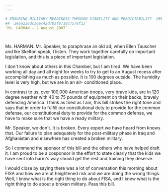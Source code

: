 ```yaml
---
---

# ENSURING MILITARY READINESS THROUGH STABILITY AND PREDICTABILITY  DEPLOYMENT POLICY ACT OF 2007
## `2e6a226dc36ec42d7baf8710c7578f23`
`Ms. HARMAN — 2 August 2007`

---
```



Ms. HARMAN. Mr. Speaker, to paraphrase an old ad, when Ellen Tauscher 
and Ike Skelton speak, I listen. They work together carefully on 
important legislation, and this is a piece of important legislation.

I don't know about others in this Chamber, but I am tired. We have 
been working all day and all night for weeks to try to get to an August 
recess after accomplishing as much as possible. It is 100 degrees 
outside. The humidity level is very high, but we are in an air-
conditioned place.

In contrast to us, over 100,000 American troops, very brave kids, are 
in 120 degree weather with 40 to 75 pounds of equipment on their backs, 
bravely defending America. I think as tired as I am, this bill strikes 
the right tone and says that in order to fulfill our constitutional 
duty to provide for the common defense, our constitutional duty to 
provide for the common defense, we have to make sure that we have a 
ready military.

Mr. Speaker, we don't. It is broken. Every expert we have heard from 
knows that. Our failure to plan adequately for the post-military phase 
in Iraq and Afghanistan and elsewhere has created a broken military.

So I commend the sponsor of this bill and the others who have helped 
draft it. I am proud to be a cosponsor in the effort to state clearly 
that the kids we have sent into harm's way should get the rest and 
training they deserve.

I would close by saying there was a lot of conversation this morning 
about FISA and how we are at heightened risk and we are doing the wrong 
things. Well, I know what is the right thing to do about FISA, and I 
know what is the right thing to do about a broken military. Pass this 
bill.